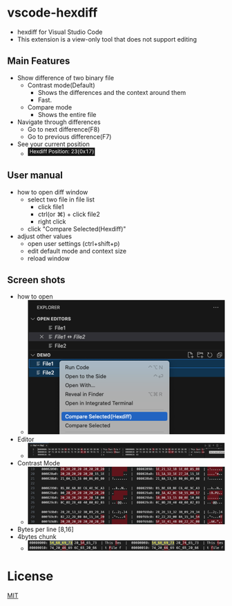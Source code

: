 # vscode-hexdiff
- hexdiff for Visual Studio Code
- This extension is a view-only tool that does not support editing

## Main Features
* Show difference of two binary file
  * Contrast mode(Default)
    * Shows the differences and the context around them
    * Fast.
  * Compare mode
    * Shows the entire file
* Navigate through differences
  * Go to next difference(F8)
  * Go to previous difference(F7)
* See your current position
  * ![Position](Image/statusbar.png)

## User manual
* how to open diff window
  * select two file in file list
    * click file1
    * ctrl(or ⌘) + click file2
    * right click
  * click "Compare Selected(Hexdiff)"
* adjust other values
  * open user settings (ctrl+shift+p)
  * edit default mode and context size
  * reload window


## Screen shots
* how to open
  * ![Explorer/Context](Image/menu.png)
* Editor
  * ![Explorer/Context](Image/editor.png)
* Contrast Mode
  * ![Contrast Mode](Image/231203.png)
* Bytes per line [8,16]
* 4bytes chunk
  * ![4bytes](Image/231115.png)

# License
[MIT](LICENSE.md)